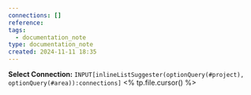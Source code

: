 ```yaml
---
connections: []
reference: 
tags:
  - documentation_note
type: documentation_note
created: 2024-11-11 18:35
---
```

**Select Connection:** `INPUT[inlineListSuggester(optionQuery(#project), optionQuery(#area)):connections]` 
<% tp.file.cursor() %>